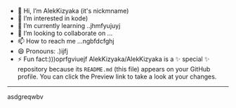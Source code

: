 - 👋 Hi, I’m AlekKizyaka (it's nickmname)
- 👀 I’m interested in kode)
- 🌱 I’m currently learning ..jhmfyujuyj
- 💞️ I’m looking to collaborate on ...
- 📫 How to reach me ...ngbfdcfghj
- 😄 Pronouns: .)ijfj
- ⚡ Fun fact:)))oprfgviuejf
AlekKizyaka/AlekKizyaka is a ✨ special ✨ repository because its `README.md` (this file) appears on your GitHub profile.
You can click the Preview link to take a look at your changes.
---
asdgreqwbv
